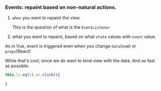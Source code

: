 ### Events: repaint based on non-natural actions.

1. `when` you want to repaint the view.

   This is the question of what is the `EventListener`

2. what you want to repaint, based on what `state` values with `event` value.


As in Vue, event is triggered even when you change `data`(vue) or `props`(React)

While that's cool, since we do want to bind view with the data. And as fast as possible.


```javascript
this.li.eq(1).on.click(){
  
}
```
